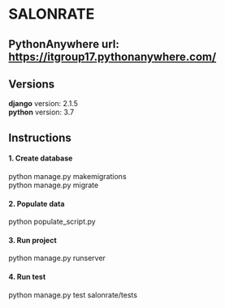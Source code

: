# SALONRATE

## PythonAnywhere url: https://itgroup17.pythonanywhere.com/

## Versions
**django** version: 2.1.5   
**python** version: 3.7   

## Instructions

#### 1. Create database
python manage.py makemigrations   
python manage.py migrate

#### 2. Populate data
python populate_script.py

#### 3. Run project
python manage.py runserver

#### 4. Run test
python manage.py test salonrate/tests
